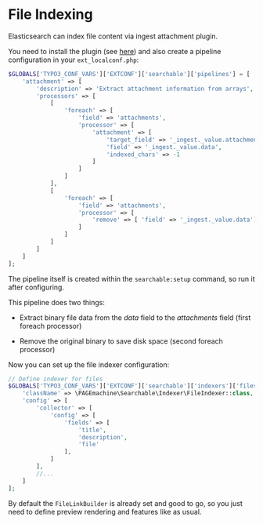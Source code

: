 # File Indexing

Elasticsearch can index file content via ingest attachment plugin.

You need to install the plugin (see [here](https://www.elastic.co/guide/en/elasticsearch/plugins/current/ingest-attachment.html)) and also create a pipeline configuration in your `ext_localconf.php`:

```php
$GLOBALS['TYPO3_CONF_VARS']['EXTCONF']['searchable']['pipelines'] = [
    'attachment' => [
        'description' => 'Extract attachment information from arrays',
        'processors' => [
            [
                'foreach' => [
                    'field' => 'attachments',
                    'processor' => [
                        'attachment' => [
                            'target_field' => '_ingest._value.attachment',
                            'field' => '_ingest._value.data',
                            'indexed_chars' => -1
                        ]
                    ]
                ]
            ],
            [
                'foreach' => [
                    'field' => 'attachments',
                    'processor' => [
                        'remove' => [ 'field' => '_ingest._value.data']
                    ]
                ]
            ]
        ]
    ]
];
```

The pipeline itself is created within the `searchable:setup` command, so run it after configuring.

This pipeline does two things:

 * Extract binary file data from the *data* field to the *attachments* field (first foreach processor)

 * Remove the original binary to save disk space (second foreach processor)

Now you can set up the file indexer configuration:
```php
// Define indexer for files
$GLOBALS['TYPO3_CONF_VARS']['EXTCONF']['searchable']['indexers']['files'] = [
    'className' => \PAGEmachine\Searchable\Indexer\FileIndexer::class,
    'config' => [
        'collector' => [
            'config' => [
                'fields' => [
                    'title',
                    'description',
                    'file'
                ],
            ]
        ],
        //...
    ]
];
```
By default the `FileLinkBuilder` is already set and good to go, so you just need to define preview rendering and features like as usual.
